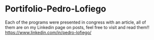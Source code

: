 # Portifolio-Pedro-Lofiego
Each of the programs were presented in congress with an article, all of them are on my Linkedin page on posts, feel free to visit and read them!!
https://www.linkedin.com/in/pedro-lofiego/
